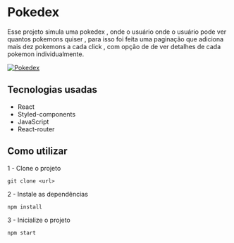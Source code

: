 # Pokedex

Esse projeto simula uma pokedex , onde o usuário onde o usuário pode ver quantos pokemons quiser , para isso foi feita uma paginação que adiciona mais dez pokemons a cada click , com opção de de ver detalhes de cada pokemon individualmente. 

[
<img src="./pokedex.gif" alt="Pokedex"/>
](https://pokedex-swart-delta.vercel.app/)

## Tecnologias usadas
- React
- Styled-components
- JavaScript
- React-router

## Como utilizar
1 - Clone o projeto

```
git clone <url>
```
2 - Instale as dependências

```
npm install
```
3 - Inicialize o projeto

```
npm start
```


